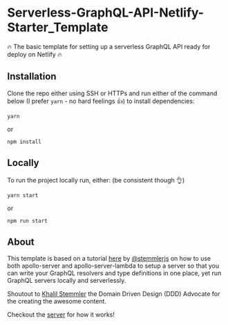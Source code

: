 # Serverless-GraphQL-API-Netlify-Starter_Template

🔥 The basic template for setting up a serverless GraphQL API ready for deploy on Netlify 🔥

## Installation

Clone the repo either using SSH or HTTPs and run either of the command below (I prefer `yarn` - no hard feelings 👍) to install dependencies:

```
yarn
```
or
```
npm install
```

## Locally

To run the project locally run, either:
 (be consistent though 👌)
```
yarn start
```
or
```
npm run start
```

## About

This template is based on a tutorial [here](https://khalilstemmler.com/articles/tutorials/deploying-a-serverless-graphql-api-on-netlify/) by [@stemmlerjs](https://twitter.com/stemmlerjs) on  how to use both apollo-server and apollo-server-lambda to setup a server so that you can write your GraphQL resolvers and type definitions in one place, yet run GraphQL servers locally and serverlessly.

Shoutout to [Khalil Stemmler](https://github.com/stemmlerjs) the Domain Driven Design (DDD) Advocate for the creating the awesome content.

Checkout the [server](https://github.com/wptechprodigy/serverless-graphql-starter/blob/master/src/server.js) for how it works!
